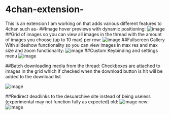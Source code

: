 # 4chan-extension-
This is an extension I am working on that adds various different features to 4chan such as-
##Image hover previews with dynamic positioning:
![image](https://github.com/LukeGirvan/4chan-extension-/assets/126108451/2cba4417-e78b-43f7-864c-4aa525d08ef4)
##Grid of images so you can view all images in the thread with the amount of images you choose (up to 10 max) per row:
![image](https://github.com/LukeGirvan/4chan-extension-/assets/126108451/24f1f024-071c-40cd-abe1-deafe39b6327)
##Fullscreen Gallery With slideshow functionality so you can view images in max res and max size and zoom functionality:
![image](https://github.com/LukeGirvan/4chan-extension-/assets/126108451/f8980662-a580-4df2-9c30-83718103c03d)
##Custom Keybinding and settings menu
![image](https://github.com/LukeGirvan/4chan-extension-/assets/126108451/2eb03f6c-e988-440f-95b3-2804f0c6ba65)



##Batch downloading media from the thread:
Checkboxes are attached to images in the grid which if checked when the download button is hit will be added to the download list




![image](https://github.com/LukeGirvan/4chan-extension-/assets/126108451/bc5903c6-152d-403b-80f1-a687dd19d7b1)


##Redirect deadlinks to the desuarchive site instead of being useless (experimental may not function fully as expected) 
old:
![image](https://github.com/LukeGirvan/4chan-extension-/assets/126108451/80231772-27ab-4540-b30a-63d38295c6ec)
new:
![image](https://github.com/LukeGirvan/4chan-extension-/assets/126108451/c490d916-3361-48b1-b1cd-1ff7ecbb7135)



